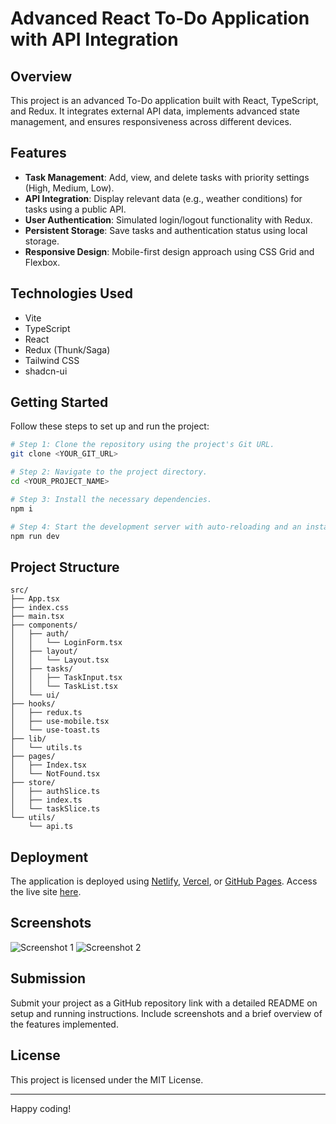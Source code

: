# Advanced React To-Do Application with API Integration

## Overview

This project is an advanced To-Do application built with React, TypeScript, and Redux. It integrates external API data, implements advanced state management, and ensures responsiveness across different devices.

## Features

- **Task Management**: Add, view, and delete tasks with priority settings (High, Medium, Low).
- **API Integration**: Display relevant data (e.g., weather conditions) for tasks using a public API.
- **User Authentication**: Simulated login/logout functionality with Redux.
- **Persistent Storage**: Save tasks and authentication status using local storage.
- **Responsive Design**: Mobile-first design approach using CSS Grid and Flexbox.

## Technologies Used

- Vite
- TypeScript
- React
- Redux (Thunk/Saga)
- Tailwind CSS
- shadcn-ui

## Getting Started

Follow these steps to set up and run the project:

```sh
# Step 1: Clone the repository using the project's Git URL.
git clone <YOUR_GIT_URL>

# Step 2: Navigate to the project directory.
cd <YOUR_PROJECT_NAME>

# Step 3: Install the necessary dependencies.
npm i

# Step 4: Start the development server with auto-reloading and an instant preview.
npm run dev
```

## Project Structure

```
src/
├── App.tsx
├── index.css
├── main.tsx
├── components/
│   ├── auth/
│   │   └── LoginForm.tsx
│   ├── layout/
│   │   └── Layout.tsx
│   ├── tasks/
│   │   ├── TaskInput.tsx
│   │   └── TaskList.tsx
│   └── ui/
├── hooks/
│   ├── redux.ts
│   ├── use-mobile.tsx
│   └── use-toast.ts
├── lib/
│   └── utils.ts
├── pages/
│   ├── Index.tsx
│   └── NotFound.tsx
├── store/
│   ├── authSlice.ts
│   ├── index.ts
│   └── taskSlice.ts
└── utils/
    └── api.ts
```

## Deployment

The application is deployed using [Netlify](https://www.netlify.com/), [Vercel](https://vercel.com/), or [GitHub Pages](https://pages.github.com/). Access the live site [here](<YOUR_LIVE_SITE_URL>).

## Screenshots

![Screenshot 1](path/to/screenshot1.png)
![Screenshot 2](path/to/screenshot2.png)

## Submission

Submit your project as a GitHub repository link with a detailed README on setup and running instructions. Include screenshots and a brief overview of the features implemented.

## License

This project is licensed under the MIT License.

---

Happy coding!
